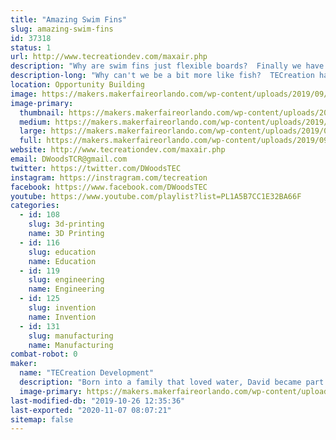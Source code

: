 ```yaml
---
title: "Amazing Swim Fins"
slug: amazing-swim-fins
id: 37318
status: 1
url: http://www.tecreationdev.com/maxair.php
description: "Why are swim fins just flexible boards?  Finally we have developed fins from the ground up for their real purpose - Propulsion."
description-long: "Why can't we be a bit more like fish?  TECreation has answered that with an emphatic, \"We can!\"  After years of swimming with ancient fins, frustration  has lead to a vast improvement of our method of propulsion through the water.   New swim fins designed from the ground up for hydrodynamic efficiency and ease of use are 20 to 40% more efficient than the boards you are using now.  We will be demonstrating how these work with our special test tank.  Try it yourself."
location: Opportunity Building
image: https://makers.makerfaireorlando.com/wp-content/uploads/2019/09/FIN61-Poster-800x450.jpg
image-primary:
  thumbnail: https://makers.makerfaireorlando.com/wp-content/uploads/2019/09/FIN61-Poster-800x450-150x150.jpg
  medium: https://makers.makerfaireorlando.com/wp-content/uploads/2019/09/FIN61-Poster-800x450-300x169.jpg
  large: https://makers.makerfaireorlando.com/wp-content/uploads/2019/09/FIN61-Poster-800x450.jpg
  full: https://makers.makerfaireorlando.com/wp-content/uploads/2019/09/FIN61-Poster-800x450.jpg
website: http://www.tecreationdev.com/maxair.php
email: DWoodsTCR@gmail.com
twitter: https://twitter.com/DWoodsTEC
instagram: https://instragram.com/tecreation
facebook: https://www.facebook.com/DWoodsTEC
youtube: https://www.youtube.com/playlist?list=PL1A5B7CC1E32BA66F
categories:
  - id: 108
    slug: 3d-printing
    name: 3D Printing
  - id: 116
    slug: education
    name: Education
  - id: 119
    slug: engineering
    name: Engineering
  - id: 125
    slug: invention
    name: Invention
  - id: 131
    slug: manufacturing
    name: Manufacturing
combat-robot: 0
maker:
  name: "TECreation Development"
  description: "Born into a family that loved water, David became part fish.  After years of sailing, swimming, SCUBA diving, sailboarding, hang gliding, and an engineering degree he decided swim fins need a serious update and TECreation was born.  The foray into swim fin design started in 2006 and has caused him to join the Inventors Council of Central Florida, eventually bringing it into the 21st century.  He has learned about urethane casting and prototyping techniques.  Now he is engaging with the US military to design fins for them."
  image-primary: https://makers.makerfaireorlando.com/wp-content/uploads/2019/09/David-Woods-Headshot.jpg
last-modified-db: "2019-10-26 12:35:36"
last-exported: "2020-11-07 08:07:21"
sitemap: false
---
```

